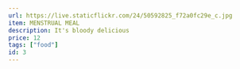 ```yaml
---
url: https://live.staticflickr.com/24/50592825_f72a0fc29e_c.jpg
item: MENSTRUAL MEAL
description: It's bloody delicious
price: 12
tags: ["food"]
id: 3
---
```

